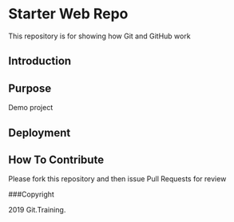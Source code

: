 # Starter Web Repo

This repository is for showing how Git and GitHub work

## Introduction

## Purpose

Demo project

## Deployment

## How To Contribute

Please fork this repository and then issue Pull Requests for review

###Copyright

2019 Git.Training.